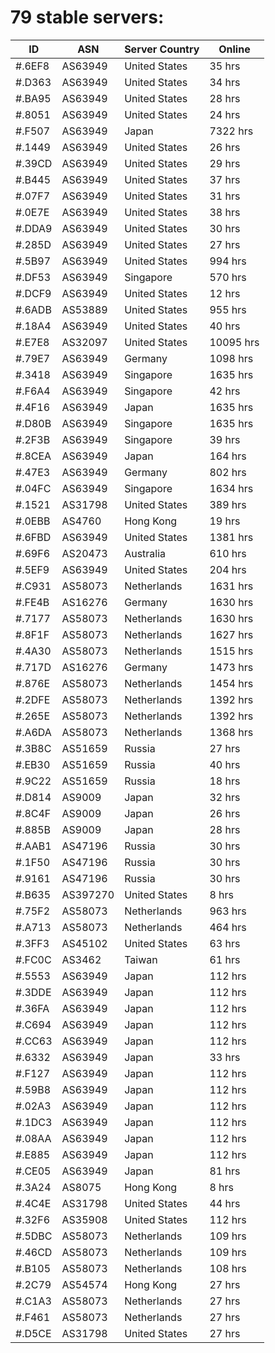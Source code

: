 # 79 stable servers:

| ID | ASN | Server Country | Online |
| ------ | ------ | ------ | ------ |
| #.6EF8 | AS63949 | United States | 35 hrs |
| #.D363 | AS63949 | United States | 34 hrs |
| #.BA95 | AS63949 | United States | 28 hrs |
| #.8051 | AS63949 | United States | 24 hrs |
| #.F507 | AS63949 | Japan | 7322 hrs |
| #.1449 | AS63949 | United States | 26 hrs |
| #.39CD | AS63949 | United States | 29 hrs |
| #.B445 | AS63949 | United States | 37 hrs |
| #.07F7 | AS63949 | United States | 31 hrs |
| #.0E7E | AS63949 | United States | 38 hrs |
| #.DDA9 | AS63949 | United States | 30 hrs |
| #.285D | AS63949 | United States | 27 hrs |
| #.5B97 | AS63949 | United States | 994 hrs |
| #.DF53 | AS63949 | Singapore | 570 hrs |
| #.DCF9 | AS63949 | United States | 12 hrs |
| #.6ADB | AS53889 | United States | 955 hrs |
| #.18A4 | AS63949 | United States | 40 hrs |
| #.E7E8 | AS32097 | United States | 10095 hrs |
| #.79E7 | AS63949 | Germany | 1098 hrs |
| #.3418 | AS63949 | Singapore | 1635 hrs |
| #.F6A4 | AS63949 | Singapore | 42 hrs |
| #.4F16 | AS63949 | Japan | 1635 hrs |
| #.D80B | AS63949 | Singapore | 1635 hrs |
| #.2F3B | AS63949 | Singapore | 39 hrs |
| #.8CEA | AS63949 | Japan | 164 hrs |
| #.47E3 | AS63949 | Germany | 802 hrs |
| #.04FC | AS63949 | Singapore | 1634 hrs |
| #.1521 | AS31798 | United States | 389 hrs |
| #.0EBB | AS4760 | Hong Kong | 19 hrs |
| #.6FBD | AS63949 | United States | 1381 hrs |
| #.69F6 | AS20473 | Australia | 610 hrs |
| #.5EF9 | AS63949 | United States | 204 hrs |
| #.C931 | AS58073 | Netherlands | 1631 hrs |
| #.FE4B | AS16276 | Germany | 1630 hrs |
| #.7177 | AS58073 | Netherlands | 1630 hrs |
| #.8F1F | AS58073 | Netherlands | 1627 hrs |
| #.4A30 | AS58073 | Netherlands | 1515 hrs |
| #.717D | AS16276 | Germany | 1473 hrs |
| #.876E | AS58073 | Netherlands | 1454 hrs |
| #.2DFE | AS58073 | Netherlands | 1392 hrs |
| #.265E | AS58073 | Netherlands | 1392 hrs |
| #.A6DA | AS58073 | Netherlands | 1368 hrs |
| #.3B8C | AS51659 | Russia | 27 hrs |
| #.EB30 | AS51659 | Russia | 40 hrs |
| #.9C22 | AS51659 | Russia | 18 hrs |
| #.D814 | AS9009 | Japan | 32 hrs |
| #.8C4F | AS9009 | Japan | 26 hrs |
| #.885B | AS9009 | Japan | 28 hrs |
| #.AAB1 | AS47196 | Russia | 30 hrs |
| #.1F50 | AS47196 | Russia | 30 hrs |
| #.9161 | AS47196 | Russia | 30 hrs |
| #.B635 | AS397270 | United States | 8 hrs |
| #.75F2 | AS58073 | Netherlands | 963 hrs |
| #.A713 | AS58073 | Netherlands | 464 hrs |
| #.3FF3 | AS45102 | United States | 63 hrs |
| #.FC0C | AS3462 | Taiwan | 61 hrs |
| #.5553 | AS63949 | Japan | 112 hrs |
| #.3DDE | AS63949 | Japan | 112 hrs |
| #.36FA | AS63949 | Japan | 112 hrs |
| #.C694 | AS63949 | Japan | 112 hrs |
| #.CC63 | AS63949 | Japan | 112 hrs |
| #.6332 | AS63949 | Japan | 33 hrs |
| #.F127 | AS63949 | Japan | 112 hrs |
| #.59B8 | AS63949 | Japan | 112 hrs |
| #.02A3 | AS63949 | Japan | 112 hrs |
| #.1DC3 | AS63949 | Japan | 112 hrs |
| #.08AA | AS63949 | Japan | 112 hrs |
| #.E885 | AS63949 | Japan | 112 hrs |
| #.CE05 | AS63949 | Japan | 81 hrs |
| #.3A24 | AS8075 | Hong Kong | 8 hrs |
| #.4C4E | AS31798 | United States | 44 hrs |
| #.32F6 | AS35908 | United States | 112 hrs |
| #.5DBC | AS58073 | Netherlands | 109 hrs |
| #.46CD | AS58073 | Netherlands | 109 hrs |
| #.B105 | AS58073 | Netherlands | 108 hrs |
| #.2C79 | AS54574 | Hong Kong | 27 hrs |
| #.C1A3 | AS58073 | Netherlands | 27 hrs |
| #.F461 | AS58073 | Netherlands | 27 hrs |
| #.D5CE | AS31798 | United States | 27 hrs |

